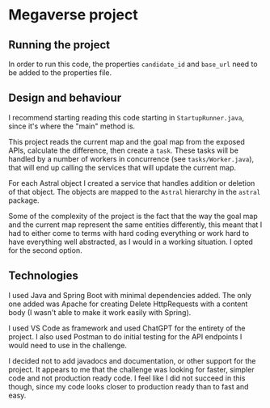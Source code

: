 # Megaverse project

## Running the project
In order to run this code, the properties `candidate_id` and `base_url` need to be added to the properties file.


## Design and behaviour
I recommend starting reading this code starting in `StartupRunner.java`, since it's where the "main" method is.

This project reads the current map and the goal map from the exposed APIs, calculate the difference, then create a `task`. These tasks will be handled by a number of workers in concurrence (see `tasks/Worker.java`), that will end up calling the services that will update the current map. 

For each Astral object I created a service that handles addition or deletion of that object. The objects are mapped to the `Astral` hierarchy in the `astral` package. 

Some of the complexity of the project is the fact that the way the goal map and the current map represent the same entities differently, this meant that I had to either come to terms with hard coding everything or work hard to have everything well abstracted, as I would in a working situation. I opted for the second option.


## Technologies 
I used Java and Spring Boot with minimal dependencies added. The only one added was Apache for creating Delete HttpRequests with a content body (I wasn't able to make it work easily with Spring).

I used VS Code as framework and used ChatGPT for the entirety of the project. I also used Postman to do initial testing for the API endpoints I would need to use in the challenge. 

I decided not to add javadocs and documentation, or other support for the project. It appears to me that the challenge was looking for faster, simpler code and not production ready code. I feel like I did not succeed in this though, since my code looks closer to production ready than to fast and easy.

